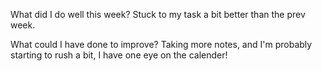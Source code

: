 What did I do well this week?
Stuck to my task a bit better than the prev week.

What could I have done to improve?
Taking more notes, and I'm probably starting to rush a bit, I have one eye on the calender! 
